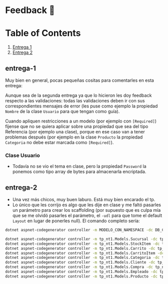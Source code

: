 # Feedback 📢

# Table of Contents
1. [Entrega 1](#entrega-1)
2. [Entrega 2](#entrega-2)

## entrega-1

Muy bien en general, pocas pequeñas cositas para comentarles en esta entrega: 

Aunque sea de la segunda entrega ya que lo hicieron les doy feedback respecto a las validaciones: todas las validaciones deben ir con sus correspondientes mensajes de error (les puse como ejemplo la propiedad `Nombre` de la clase `Usuario` para que tengan como guía).

Cuando apliquen restricciones a un modelo (por ejemplo con `[Required]`) fíjense que no se quiera aplicar sobre una propiedad que sea del tipo Referencia (por ejemplo una clase), porque en ese caso van a tener problemas después (por ejemplo en la clase `Producto` la propiedad `Categoria` no debe estar marcada como `[Required]`).

### Clase Usuario

- Todavía no se vio el tema en clase, pero la propiedad `Password` la ponemos como tipo array de bytes para almacenarla encriptada.

## entrega-2

- Una vez más chicos, muy buen laburo. Está muy bien encarado el tp.
- Lo único que les corrijo es algo que les dije en clase y me faltó pasarles un parámetro para crear los scaffolding (por supuesto que es culpa mía que se me olvidó pasarles el parámetro, el `-udl` para que tome el default `Layout` en lugar de ponerles null). 
El comando completo sería:
```bash
dotnet aspnet-codegenerator controller -m MODELO_CON_NAMESPACE -dc DB_CONTEXT_NAMESPACE -name NOMBRE_DEL_CONTROLADOR -outDir Controllers -async -scripts -udl -f
```

```bash
dotnet aspnet-codegenerator controller -m tp_nt1.Models.Sucursal -dc tp_nt1.Database.CarritoDbContext -name SucursalesController -outDir Controllers -async -scripts -udl -f
dotnet aspnet-codegenerator controller -m tp_nt1.Models.StockItem -dc tp_nt1.Database.CarritoDbContext -name StockItemsController -outDir Controllers -async -scripts -udl -f
dotnet aspnet-codegenerator controller -m tp_nt1.Models.Carrito -dc tp_nt1.Database.CarritoDbContext -name CarritosController -outDir Controllers -async -scripts -udl -f
dotnet aspnet-codegenerator controller -m tp_nt1.Models.CarritoItem -dc tp_nt1.Database.CarritoDbContext -name CarritoItemsController -outDir Controllers -async -scripts -udl -f
dotnet aspnet-codegenerator controller -m tp_nt1.Models.Categoria -dc tp_nt1.Database.CarritoDbContext -name CategoriasController -outDir Controllers -async -scripts -udl -f
dotnet aspnet-codegenerator controller -m tp_nt1.Models.Cliente -dc tp_nt1.Database.CarritoDbContext -name ClientesController -outDir Controllers -async -scripts -udl -f
dotnet aspnet-codegenerator controller -m tp_nt1.Models.Compra -dc tp_nt1.Database.CarritoDbContext -name ComprasController -outDir Controllers -async -scripts -udl -f
dotnet aspnet-codegenerator controller -m tp_nt1.Models.Empleado -dc tp_nt1.Database.CarritoDbContext -name EmpleadosController -outDir Controllers -async -scripts -udl -f
dotnet aspnet-codegenerator controller -m tp_nt1.Models.Producto -dc tp_nt1.Database.CarritoDbContext -name ProductosController -outDir Controllers -async -scripts -udl -f
```

